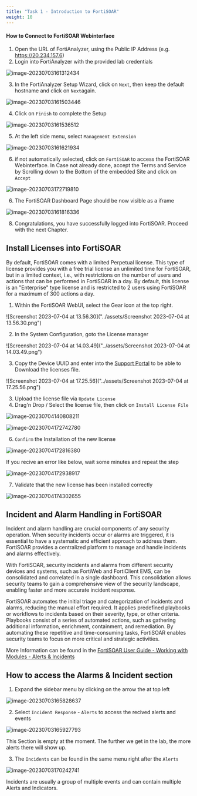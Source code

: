 ```yaml
---
title: "Task 1 - Introduction to FortiSOAR"
weight: 10
---
```


#### How to Connect to FortiSOAR Webinterface

1. Open the URL of FortiAnalyzer, using the Public IP Address (e.g. https://20.234.157.6)
2. Login into FortiAnalyzer with the provided lab credentials

![image-20230703161312434](../assets/image-20230703161312434.png)

3. In the FortiAnalyzer Setup Wizard, click on `Next`, then keep the default hostname and click on `Next`again.

![image-20230703161503446](../assets/image-20230703161503446.png)

4. Click on `Finish` to complete the Setup

![image-20230703161536512](../assets/image-20230703161536512.png)

5. At the left side menu, select `Management Extension`

![image-20230703161621934](../assets/image-20230703161621934.png)

6. if not automatically selected, click on `FortiSOAR` to access the FortiSOAR Webinterface. In Case not already done, accept the Terms and Service by Scrolling down to the Bottom of the embedded Site and click on `Accept`

![image-20230703172719810](../assets/image-20230703172719810.png)

6. The FortiSOAR Dashboard Page should be now visible as a iframe

![image-20230703161816336](../assets/image-20230703161816336.png)

8. Congratulations, you have successfully logged into FortiSOAR. Proceed with the next Chapter.

## Install Licenses into FortiSOAR

By default, FortiSOAR comes with a limited Perpetual license. This type of license provides you with a free trial license an unlimited time for FortiSOAR, but in a limited context, i.e., with restrictions on the number of users and actions that can be performed in FortiSOAR in a day. By default, this license is an "Enterprise" type license and is restricted to 2 users using FortiSOAR for a maximum of 300 actions a day.

1. Within the FortiSOAR WebUI, select the Gear icon at the top right.

![Screenshot 2023-07-04 at 13.56.30]("../assets/Screenshot 2023-07-04 at 13.56.30.png")

2. In the System Configuration, goto the License manager

![Screenshot 2023-07-04 at 14.03.49]("../assets/Screenshot 2023-07-04 at 14.03.49.png")

3. Copy the Device UUID and enter into the [Support Portal](https://support.fortinet.com) to be able to Download the licenses file.

![Screenshot 2023-07-04 at 17.25.56]("../assets/Screenshot 2023-07-04 at 17.25.56.png")

3. Upload the license file via `Update License`
4. Drag'n Drop / Select the license file, then click on `Install License File`

![image-20230704140808211](../assets/image-20230704140808211.png)

![image-20230704172742780](../assets/image-20230704172742780.png)

6. `Confirm` the Installation of the new license

![image-20230704172816380](../assets/image-20230704172816380.png)

If you recive an error like below, wait some minutes and repeat the step

![image-20230704172938917](../assets/image-20230704172938917.png)

7. Validate that the new license has been installed correctly

![image-20230704174302655](../assets/image-20230704174302655.png)

## Incident and Alarm Handling in FortiSOAR

Incident and alarm handling are crucial components of any security operation. When security incidents occur or alarms are triggered, it is essential to have a systematic and efficient approach to address them. FortiSOAR provides a centralized platform to manage and handle incidents and alarms effectively.

With FortiSOAR, security incidents and alarms from different security devices and systems, such as FortiWeb and FortiClient EMS, can be consolidated and correlated in a single dashboard. This consolidation allows security teams to gain a comprehensive view of the security landscape, enabling faster and more accurate incident response.

FortiSOAR automates the initial triage and categorization of incidents and alarms, reducing the manual effort required. It applies predefined playbooks or workflows to incidents based on their severity, type, or other criteria. Playbooks consist of a series of automated actions, such as gathering additional information, enrichment, containment, and remediation. By automating these repetitive and time-consuming tasks, FortiSOAR enables security teams to focus on more critical and strategic activities.

More Information can be found in the [FortiSOAR User Guide - Working with Modules - Alerts & Incidents](http://docs.fortinet.com/document/fortisoar/7.4.1/user-guide/207087/working-with-modules-alerts-incidents)

## How to access the Alarms & Incident section

1. Expand the sidebar menu by clicking on the arrow the at top left

![image-20230703165828637](../assets/image-20230703165828637.png)

2. Select `Incident Response` - `Alerts` to access the recived alerts and events

![image-20230703165927793](../assets/image-20230703165927793.png)

This Section is empty at the moment. The further we get in the lab, the more alerts there will show up.

3. The `Incidents` can be found in the same menu right after the `Alerts`

![image-20230703170242741](../assets/image-20230703170242741.png)

Incidents are usually a group of multiple events and can contain multiple Alerts and Indicators. 